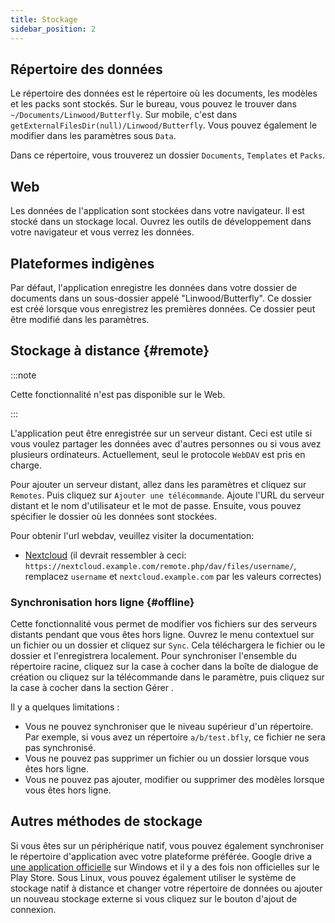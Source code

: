 ```yaml
---
title: Stockage
sidebar_position: 2
---
```


## Répertoire des données

Le répertoire des données est le répertoire où les documents, les modèles et les packs sont stockés.
Sur le bureau, vous pouvez le trouver dans `~/Documents/Linwood/Butterfly`.
Sur mobile, c'est dans `getExternalFilesDir(null)/Linwood/Butterfly`.
Vous pouvez également le modifier dans les paramètres sous `Data`.

Dans ce répertoire, vous trouverez un dossier `Documents`, `Templates` et `Packs`.

## Web

Les données de l'application sont stockées dans votre navigateur. Il est stocké dans un stockage local.
Ouvrez les outils de développement dans votre navigateur et vous verrez les données.

## Plateformes indigènes

Par défaut, l'application enregistre les données dans votre dossier de documents dans un sous-dossier appelé "Linwood/Butterfly". Ce dossier est créé lorsque vous enregistrez les premières données. Ce dossier peut être modifié dans les paramètres.

## Stockage à distance {#remote}

:::note

Cette fonctionnalité n'est pas disponible sur le Web.

:::

L'application peut être enregistrée sur un serveur distant. Ceci est utile si vous voulez partager les données avec d'autres personnes ou si vous avez plusieurs ordinateurs. Actuellement, seul le protocole `WebDAV` est pris en charge.

Pour ajouter un serveur distant, allez dans les paramètres et cliquez sur `Remotes`. Puis cliquez sur `Ajouter une télécommande`.
Ajoute l'URL du serveur distant et le nom d'utilisateur et le mot de passe. Ensuite, vous pouvez spécifier le dossier où les données sont stockées.

Pour obtenir l'url webdav, veuillez visiter la documentation:

- [Nextcloud](https://docs.nextcloud.com/server/latest/user_manual/en/files/access_webdav.html) (il devrait ressembler à ceci: `https://nextcloud.example.com/remote.php/dav/files/username/`, remplacez `username` et `nextcloud.example.com` par les valeurs correctes)

### Synchronisation hors ligne {#offline}

Cette fonctionnalité vous permet de modifier vos fichiers sur des serveurs distants pendant que vous êtes hors ligne.
Ouvrez le menu contextuel sur un fichier ou un dossier et cliquez sur `Sync`. Cela téléchargera le fichier ou le dossier et l'enregistrera localement. Pour synchroniser l'ensemble du répertoire racine, cliquez sur la case à cocher dans la boîte de dialogue de création ou cliquez sur la télécommande dans le paramètre, puis cliquez sur la case à cocher dans la section Gérer .

Il y a quelques limitations :

- Vous ne pouvez synchroniser que le niveau supérieur d'un répertoire. Par exemple, si vous avez un répertoire `a/b/test.bfly`, ce fichier ne sera pas synchronisé.
- Vous ne pouvez pas supprimer un fichier ou un dossier lorsque vous êtes hors ligne.
- Vous ne pouvez pas ajouter, modifier ou supprimer des modèles lorsque vous êtes hors ligne.

## Autres méthodes de stockage

Si vous êtes sur un périphérique natif, vous pouvez également synchroniser le répertoire d'application avec votre plateforme préférée.
Google drive a [une application officielle](https://www.google.com/drive/download/) sur Windows et il y a des fois non officielles sur le Play Store.
Sous Linux, vous pouvez également utiliser le système de stockage natif à distance et changer votre répertoire de données ou ajouter un nouveau stockage externe si vous cliquez sur le bouton d'ajout de connexion.
